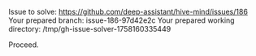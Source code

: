 Issue to solve: https://github.com/deep-assistant/hive-mind/issues/186
Your prepared branch: issue-186-97d42e2c
Your prepared working directory: /tmp/gh-issue-solver-1758160335449

Proceed.